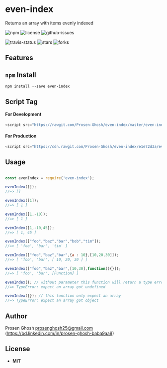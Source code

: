 # even-index
Returns an array with items evenly indexed

![npm](https://img.shields.io/npm/v/even-index.svg) ![license](https://img.shields.io/npm/l/even-index.svg) ![github-issues](https://img.shields.io/github/issues/Prosen-Ghosh/even-index.svg)


![travis-status](https://img.shields.io/travis/Prosen-Ghosh/even-index.svg)
![stars](https://img.shields.io/github/stars/Prosen-Ghosh/even-index.svg)
![forks](https://img.shields.io/github/forks/Prosen-Ghosh/even-index.svg)

## Features


## `npm` Install

`npm install --save even-index`


## Script Tag

#### For Development
```js
<script src="https://rawgit.com/Prosen-Ghosh/even-index/master/even-index.js"></script>
```
#### For Production
```js
<script src="https://cdn.rawgit.com/Prosen-Ghosh/even-index/e1e72d3a/even-index.js"></script>
```

## Usage

```js

const evenIndex = require('even-index');

evenIndex([]);
//=> []

evenIndex([1]);
//=> [ 1 ]

evenIndex([1,-10]);
//=> [ 1 ]

evenIndex([1,-10,45]);
//=> [ 1, 45 ]

evenIndex(["foo","baz","bar","bob","tim"]);
//=> [ 'foo', 'bar', 'tim' ]

evenIndex(["foo","baz","bar",{a : 10},[10,20,30]]);
//=> [ 'foo', 'bar', [ 10, 20, 30 ] ]

evenIndex(["foo","baz","bar",[10,30],function(){}]);
//=> [ 'foo', 'bar', [Function] ]

evenIndex(); // without parameter this function will return a type error
//=> TypeError: expect an array got undefined

evenIndex({}); // this function only expect an array
//=> TypeError: expect an array got object

```

## Author

Prosen Ghosh <prosenghosh25@gmail.com> (https://bd.linkedin.com/in/prosen-ghosh-baba9aa8)

## License

 - **MIT**
